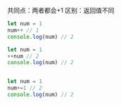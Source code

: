 共同点：两者都会+1
区别：返回值不同

```javascript
let num = 1
num++ // 1
console.log(num) // 2

let num = 1
++num // 2
console.log(num) // 2


let num = 1
num+=1 // 2
console.log(num) // 2
```
